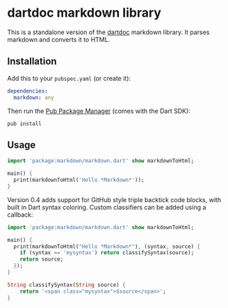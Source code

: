 dartdoc markdown library
========================

This is a standalone version of the [dartdoc][dartdoc] markdown library. It 
parses markdown and converts it to HTML.

Installation
------------

Add this to your `pubspec.yaml` (or create it):
```yaml
dependencies:
  markdown: any
```
Then run the [Pub Package Manager][pub] (comes with the Dart SDK):

    pub install

Usage
-----

```dart
import 'package:markdown/markdown.dart' show markdownToHtml;

main() {
  print(markdownToHtml('Hello *Markdown*'));
}
```

Version 0.4 adds support for GitHub style triple backtick code blocks, with 
built in Dart syntax coloring. Custom classifiers can be added using a callback:

```dart
import 'package:markdown/markdown.dart' show markdownToHtml;

main() {
  print(markdownToHtml("Hello *Markdown*"), (syntax, source) {
    if (syntax == 'mysyntax') return classifySyntax(source);
    return source;
  });
}

String classifySyntax(String source) {
	return '<span class="mysyntax">$source</span>';
}
```

[dartdoc]: https://github.com/d2m/dartdoc
[pub]: http://www.dartlang.org/docs/pub-package-manager/
